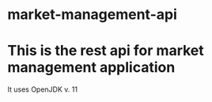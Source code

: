 # market-management-api
# This is the rest api for market management application
It uses OpenJDK v. 11